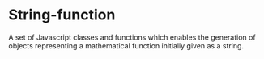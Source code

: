 # String-function

A set of Javascript classes and functions which enables the generation of objects representing a mathematical function initially given as a string.
